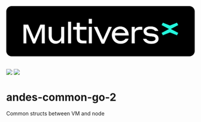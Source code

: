 <div style="text-align:center">
  <img src="https://raw.githubusercontent.com/multiversx/mx-chain-go/master/multiversx-logo.svg" alt="Dharitri"/>
</div>  

<br>

[![](https://img.shields.io/badge/made%20by-Dharitri-blue.svg?style=flat-square)](https://multiversx.com/)
[![](https://img.shields.io/badge/project-Dharitri%20Testnet-blue.svg?style=flat-square)](https://multiversx.com/)

# andes-common-go-2
Common structs between VM and node
